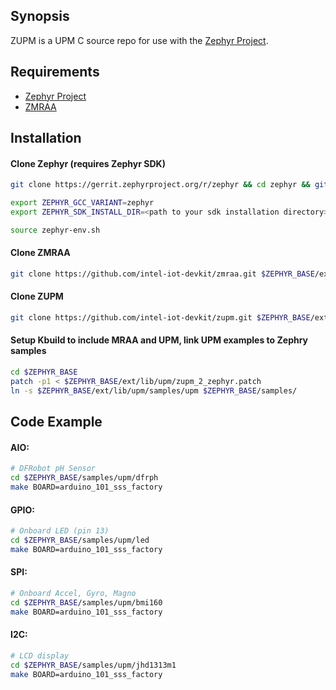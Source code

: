 ## Synopsis

ZUPM is a UPM C source repo for use with the [Zephyr Project](http://zephyrproject.org).

## Requirements

- [Zephyr Project](https://gerrit.zephyrproject.org)
- [ZMRAA](https://github.com/intel-iot-devkit/zmraa)

## Installation

#### Clone Zephyr (requires Zephyr SDK)
```sh
git clone https://gerrit.zephyrproject.org/r/zephyr && cd zephyr && git checkout tags/v1.5.0

export ZEPHYR_GCC_VARIANT=zephyr
export ZEPHYR_SDK_INSTALL_DIR=<path to your sdk installation directory>

source zephyr-env.sh
```

#### Clone ZMRAA
```sh
git clone https://github.com/intel-iot-devkit/zmraa.git $ZEPHYR_BASE/ext/lib/mraa
```

#### Clone ZUPM
```sh
git clone https://github.com/intel-iot-devkit/zupm.git $ZEPHYR_BASE/ext/lib/upm
```

#### Setup Kbuild to include MRAA and UPM, link UPM examples to Zephry samples
```sh
cd $ZEPHYR_BASE
patch -p1 < $ZEPHYR_BASE/ext/lib/upm/zupm_2_zephyr.patch
ln -s $ZEPHYR_BASE/ext/lib/upm/samples/upm $ZEPHYR_BASE/samples/
```

## Code Example

#### AIO:
```sh
# DFRobot pH Sensor
cd $ZEPHYR_BASE/samples/upm/dfrph
make BOARD=arduino_101_sss_factory
```

#### GPIO:
```sh
# Onboard LED (pin 13)
cd $ZEPHYR_BASE/samples/upm/led
make BOARD=arduino_101_sss_factory
```

#### SPI:
```sh
# Onboard Accel, Gyro, Magno
cd $ZEPHYR_BASE/samples/upm/bmi160
make BOARD=arduino_101_sss_factory
```

#### I2C:
```sh
# LCD display
cd $ZEPHYR_BASE/samples/upm/jhd1313m1
make BOARD=arduino_101_sss_factory
```
